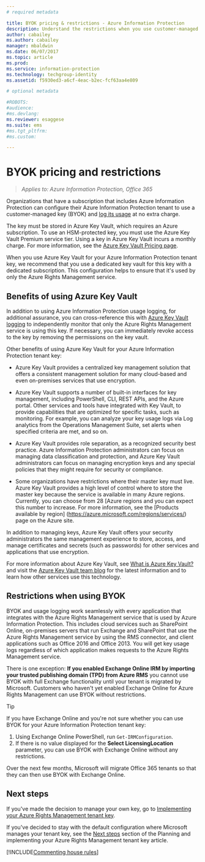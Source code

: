 ```yaml
---
# required metadata

title: BYOK pricing & restrictions - Azure Information Protection
description: Understand the restrictions when you use customer-managed keys (known as "bring your own key", or BYOK) with Azure RMS.
author: cabailey
ms.author: cabailey
manager: mbaldwin
ms.date: 06/07/2017
ms.topic: article
ms.prod:
ms.service: information-protection
ms.technology: techgroup-identity
ms.assetid: f5930ed3-a6cf-4eac-b2ec-fcf63aa4e809

# optional metadata

#ROBOTS:
#audience:
#ms.devlang:
ms.reviewer: esaggese
ms.suite: ems
#ms.tgt_pltfrm:
#ms.custom:

---
```


# BYOK pricing and restrictions

>*Applies to: Azure Information Protection, Office 365*


Organizations that have a subscription that includes Azure Information Protection can configure their Azure Information Protection tenant to use a customer-managed key (BYOK) and [log its usage](../deploy-use/log-analyze-usage.md) at no extra charge. 

The key must be stored in Azure Key Vault, which requires an Azure subscription. To use an HSM-protected key, you must use the Azure Key Vault Premium service tier. Using a key in Azure Key Vault incurs a monthly charge. For more information, see the [Azure Key Vault Pricing page](https://azure.microsoft.com/en-us/pricing/details/key-vault/).

When you use Azure Key Vault for your Azure Information Protection tenant key, we recommend that you use a dedicated key vault for this key with a dedicated subscription. This configuration helps to ensure that it's used by only the Azure Rights Management service. 

## Benefits of using Azure Key Vault

In addition to using Azure Information Protection usage logging, for additional assurance, you can cross-reference this with [Azure Key Vault logging](https://azure.microsoft.com/documentation/articles/key-vault-logging/) to independently monitor that only the Azure Rights Management service is using this key. If necessary, you can immediately revoke access to the key by removing the permissions on the key vault.

Other benefits of using Azure Key Vault for your Azure Information Protection tenant key:

- Azure Key Vault provides a centralized key management solution that offers a consistent management solution for many cloud-based and even on-premises services that use encryption.

- Azure Key Vault supports a number of built-in interfaces for key management, including PowerShell, CLI, REST APIs, and the Azure portal. Other services and tools have integrated with Key Vault, to provide capabilities that are optimized for specific tasks, such as monitoring. For example, you can analyze your key usage logs via Log analytics from the Operations Management Suite, set alerts when specified criteria are met, and so on.

- Azure Key Vault provides role separation, as a recognized security best practice. Azure Information Protection administrators can focus on managing data classification and protection, and Azure Key Vault administrators can focus on managing encryption keys and any special policies that they might require for security or compliance.

- Some organizations have restrictions where their master key must live. Azure Key Vault provides a high level of control where to store the master key because the service is available in many Azure regions. Currently, you can choose from 28 [Azure regions and you can expect this number to increase. For more information, see the [Products available by region] (https://azure.microsoft.com/regions/services/) page on the Azure site.

In addition to managing keys, Azure Key Vault offers your security administrators the same management experience to store, access, and manage certificates and secrets (such as passwords) for other services and applications that use encryption. 

For more information about Azure Key Vault, see [What is Azure Key Vault?](/azure/key-vault/key-vault-whatis) and visit the [Azure Key Vault team blog](https://blogs.technet.microsoft.com/kv/) for the latest information and to learn how other services use this technology.

## Restrictions when using BYOK

BYOK and usage logging work seamlessly with every application that integrates with the Azure Rights Management service that is used by Azure Information Protection. This includes cloud services such as SharePoint Online, on-premises servers that run Exchange and SharePoint that use the Azure Rights Management service by using the RMS connector, and client applications such as Office 2016 and Office 2013. You will get key usage logs regardless of which application makes requests to the Azure Rights Management service.

There is one exception: **If you enabled Exchange Online IRM by importing your trusted publishing domain (TPD) from Azure RMS** you cannot use BYOK with full Exchange functionality until your tenant is migrated by Microsoft. Customers who haven't yet enabled Exchange Online for Azure Rights Management can use BYOK without restrictions.

>[!TIP]
>If you have Exchange Online and you're not sure whether you can use BYOK for your Azure Information Protection tenant key:
>
>1. Using Exchange Online PowerShell, run `Get-IRMConfiguration`. 
>2. If there is no value displayed for the **Select LicensingLocation** parameter, you can use BYOK with Exchange Online without any restrictions.

Over the next few months, Microsoft will migrate Office 365 tenants so that they can then use BYOK with Exchange Online.

## Next steps

If you've made the decision to manage your own key, go to [Implementing your Azure Rights Management tenant key](plan-implement-tenant-key.md#implementing-byok-for-your-azure-information-protection-tenant-key).

If you've decided to stay with the default configuration where Microsoft manages your tenant key, see the [Next steps](plan-implement-tenant-key.md#next-steps) section of the Planning and implementing your Azure Rights Management tenant key article.

[!INCLUDE[Commenting house rules](../includes/houserules.md)]
